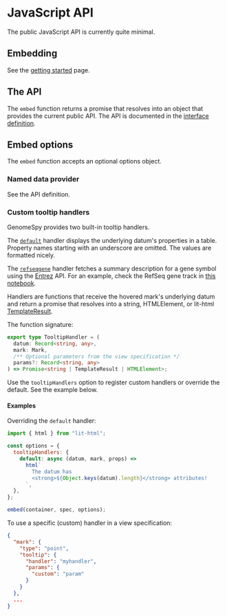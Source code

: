 # JavaScript API

The public JavaScript API is currently quite minimal.

## Embedding

See the [getting started](./getting-started.md) page.

## The API

The `embed` function returns a promise that resolves into an object that
provides the current public API. The API is documented in the [interface
definition](https://github.com/genome-spy/genome-spy/blob/master/packages/core/src/embedApi.d.ts).

## Embed options

The `embed` function accepts an optional options object.

### Named data provider

See the API definition.

### Custom tooltip handlers

GenomeSpy provides two built-in tooltip handlers.

The
[`default`](https://github.com/genome-spy/genome-spy/blob/master/packages/core/src/tooltip/dataTooltipHandler.js)
handler displays the underlying datum's properties in a table. Property names
starting with an underscore are omitted. The values are formatted nicely.

The
[`refseqgene`](https://github.com/genome-spy/genome-spy/blob/master/packages/core/src/tooltip/refseqGeneTooltipHandler.js)
handler fetches a summary description for a gene symbol using the
[Entrez](https://www.ncbi.nlm.nih.gov/home/develop/api/) API. For an example,
check the RefSeq gene track in
[this notebook](https://observablehq.com/@tuner/annotation-tracks).

Handlers are functions that receive the hovered mark's underlying datum and
return a promise that resolves into a string, HTMLElement, or lit-html
[TemplateResult](https://lit.dev/docs/libraries/standalone-templates/).

The function signature:

```ts
export type TooltipHandler = (
  datum: Record<string, any>,
  mark: Mark,
  /** Optional parameters from the view specification */
  params?: Record<string, any>
) => Promise<string | TemplateResult | HTMLElement>;
```

Use the `tooltipHandlers` option to register custom handlers or override the
default. See the example below.

#### Examples

Overriding the `default` handler:

```js
import { html } from "lit-html";

const options = {
  tooltipHandlers: {
    default: async (datum, mark, props) =>
      html`
        The datum has
        <strong>${Object.keys(datum).length}</strong> attributes!
      `,
  },
};

embed(container, spec, options);
```

To use a specific (custom) handler in a view specification:

```json
{
  "mark": {
    "type": "point",
    "tooltip": {
      "handler": "myhandler",
      "params": {
        "custom": "param"
      }
    }
  },
  ...
}
```
